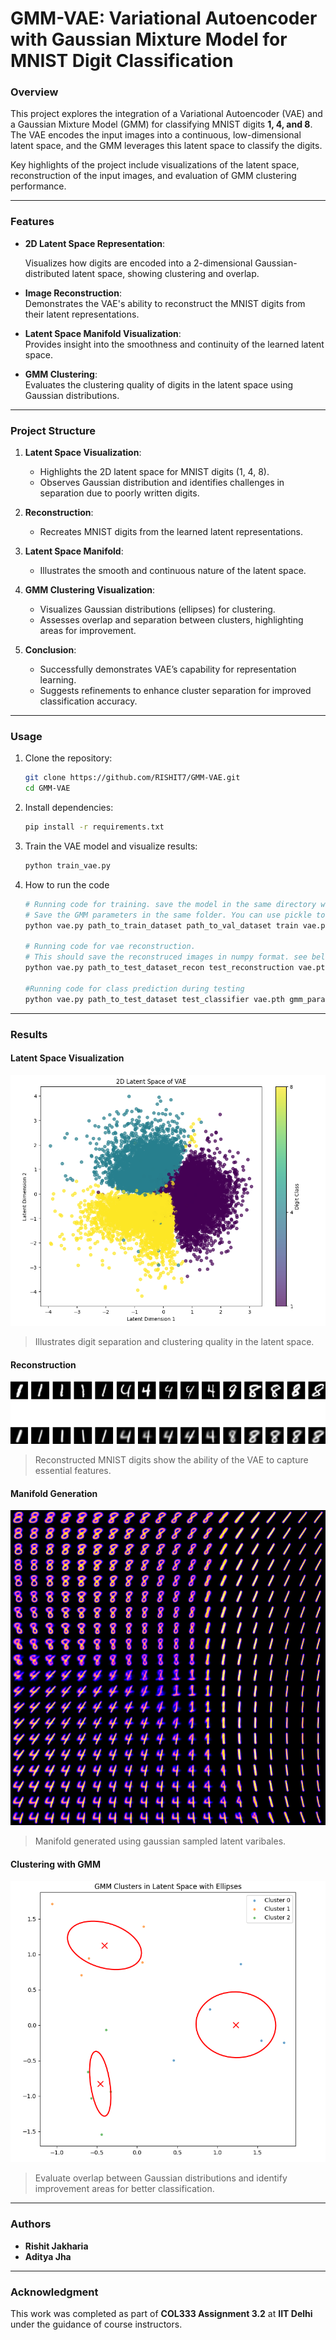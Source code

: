 # **GMM-VAE: Variational Autoencoder with Gaussian Mixture Model for MNIST Digit Classification**

### **Overview**

This project explores the integration of a Variational Autoencoder (VAE) and a Gaussian Mixture Model (GMM) for classifying MNIST digits **1, 4, and 8**. The VAE encodes the input images into a continuous, low-dimensional latent space, and the GMM leverages this latent space to classify the digits.  

Key highlights of the project include visualizations of the latent space, reconstruction of the input images, and evaluation of GMM clustering performance.  

---

### **Features**

- **2D Latent Space Representation**:

  Visualizes how digits are encoded into a 2-dimensional Gaussian-distributed latent space, showing clustering and overlap.  

- **Image Reconstruction**:  
  Demonstrates the VAE's ability to reconstruct the MNIST digits from their latent representations.  

- **Latent Space Manifold Visualization**:  
  Provides insight into the smoothness and continuity of the learned latent space.  

- **GMM Clustering**:  
  Evaluates the clustering quality of digits in the latent space using Gaussian distributions.  

---

### **Project Structure**  

1. **Latent Space Visualization**:  
   - Highlights the 2D latent space for MNIST digits (1, 4, 8).  
   - Observes Gaussian distribution and identifies challenges in separation due to poorly written digits.  

2. **Reconstruction**:  
   - Recreates MNIST digits from the learned latent representations.  

3. **Latent Space Manifold**:  
   - Illustrates the smooth and continuous nature of the latent space.  

4. **GMM Clustering Visualization**:  
   - Visualizes Gaussian distributions (ellipses) for clustering.  
   - Assesses overlap and separation between clusters, highlighting areas for improvement.  

5. **Conclusion**:  
   - Successfully demonstrates VAE’s capability for representation learning.  
   - Suggests refinements to enhance cluster separation for improved classification accuracy.  

---

### **Usage**  

1. Clone the repository:  

   ```bash
   git clone https://github.com/RISHIT7/GMM-VAE.git
   cd GMM-VAE
   ```

2. Install dependencies:  

   ```bash
   pip install -r requirements.txt
   ```

3. Train the VAE model and visualize results:  

   ```bash
   python train_vae.py
   ```

4. How to run the code

   ```bash
   # Running code for training. save the model in the same directory with name "vae.path"
   # Save the GMM parameters in the same folder. You can use pickle to save the parameters. 
   python vae.py path_to_train_dataset path_to_val_dataset train vae.pth gmm_params.pkl
  
   # Running code for vae reconstruction.
   # This should save the reconstruced images in numpy format. see below for more details.
   python vae.py path_to_test_dataset_recon test_reconstruction vae.pth
  
   #Running code for class prediction during testing
   python vae.py path_to_test_dataset test_classifier vae.pth gmm_params.pkl
   ```

---

### **Results**  

#### **Latent Space Visualization**  

![Latent Space in 2D](./A3/images/latent_space.png)

> Illustrates digit separation and clustering quality in the latent space.  

#### **Reconstruction**  

![Reconstruction](./A3/images/reconstruction.png)

> Reconstructed MNIST digits show the ability of the VAE to capture essential features.  

#### **Manifold Generation**  

![Manifold](./A3/images/manifold.png)

> Manifold generated using gaussian sampled latent varibales.

#### **Clustering with GMM**  

![GMM Clusters](./A3/images/gmm_clusters.png)

> Evaluate overlap between Gaussian distributions and identify improvement areas for better classification.  

---

### **Authors**  

- **Rishit Jakharia**
- **Aditya Jha**

---

### **Acknowledgment**

This work was completed as part of **COL333 Assignment 3.2** at **IIT Delhi** under the guidance of course instructors.
